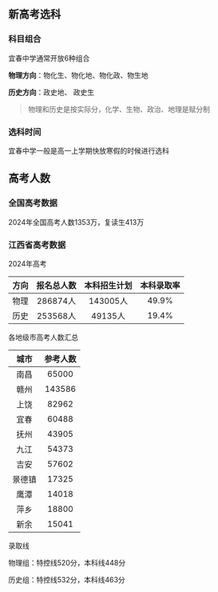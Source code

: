## 新高考选科

### 科目组合

宜春中学通常开放6种组合

**物理方向**：物化生、物化地、物化政、物生地

**历史方向**：政史地、 政史生

> 物理和历史是按实际分，化学、生物、政治、地理是赋分制

### 选科时间

宜春中学一般是高一上学期快放寒假的时候进行选科



## 高考人数

### 全国高考数据

2024年全国高考人数1353万，复读生413万



### 江西省高考数据

2024年高考

| 方向 | 报名总人数 | 本科招生计划 | 本科录取率 |
| :--: | :--------: | :----------: | :--------: |
| 物理 |  286874人  |   143005人   |   49.9%    |
| 历史 |  253568人  |   49135人    |   19.4%    |



各地级市高考人数汇总

|  城市  | 参考人数 |
| :----: | :------: |
|  南昌  |  65000   |
|  赣州  |  143586  |
|  上饶  |  82962   |
|  宜春  |  60488   |
|  抚州  |  43905   |
|  九江  |  54373   |
|  吉安  |  57602   |
| 景德镇 |  17325   |
|  鹰潭  |  14018   |
|  萍乡  |  18800   |
|  新余  |  15041   |



录取线

物理组：特控线520分，本科线448分

历史组：特控线532分，本科线463分